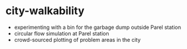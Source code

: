 # city-walkability

- experimenting with a bin for the garbage dump outside Parel station
- circular flow simulation at Parel station
- crowd-sourced plotting of problem areas in the city
